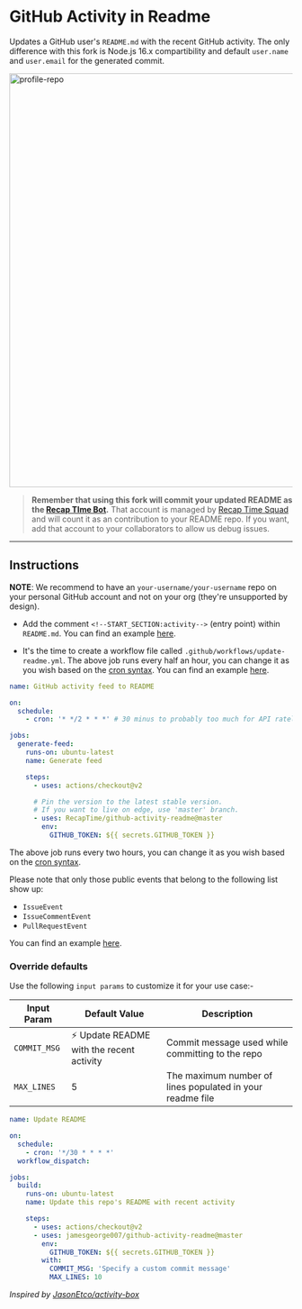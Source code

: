# GitHub Activity in Readme

Updates a GitHub user's `README.md` with the recent GitHub activity. The only difference with this fork is Node.js 16.x compartibility
and default `user.name` and `user.email` for the generated commit.

<img width="735" alt="profile-repo" src="https://user-images.githubusercontent.com/25279263/87703301-3aa4a500-c7b8-11ea-8eb6-245121997a7b.png">

> **Remember that using this fork will commit your updated README as the [Recap TIme Bot](https://github.com/RecapTimeBot).**
> That account is managed by [Recap Time Squad](https://recaptime.eu.org) and will count it as an contribution to your README repo.
> If you want, add that account to your collaborators to allow us debug issues.

---

## Instructions

**NOTE**: We recommend to have an `your-username/your-username` repo on your personal GitHub account and not on your org (they're unsupported by design).

- Add the comment `<!--START_SECTION:activity-->` (entry point) within `README.md`. You can find an example
[here](https://github.com/ajhalili2006/blob/ajhalili2006/main/README.md).

- It's the time to create a workflow file called `.github/workflows/update-readme.yml`. The above job runs every half an hour, you can change it as you
wish based on the [cron syntax](https://jasonet.co/posts/scheduled-actions/#the-cron-syntax).
You can find an example [here](https://github.com/ajhalili2006/ajhalili2006/blob/ajhalili2006/main/.github/workflows/pull-gh-activity.yml).


```yml
name: GitHub activity feed to README

on:
  schedule:
    - cron: '* */2 * * *' # 30 minus to probably too much for API ratelimits

jobs:
  generate-feed:
    runs-on: ubuntu-latest
    name: Generate feed

    steps:
      - uses: actions/checkout@v2

      # Pin the version to the latest stable version.
      # If you want to live on edge, use 'master' branch.
      - uses: RecapTime/github-activity-readme@master
        env:
          GITHUB_TOKEN: ${{ secrets.GITHUB_TOKEN }}
```

The above job runs every two hours, you can change it as you wish based on the [cron syntax](https://jasonet.co/posts/scheduled-actions/#the-cron-syntax).

Please note that only those public events that belong to the following list show up:

- `IssueEvent`
- `IssueCommentEvent`
- `PullRequestEvent`

You can find an example [here](https://github.com/jamesgeorge007/jamesgeorge007/blob/master/.github/workflows/update-readme.yml).

### Override defaults

Use the following `input params` to customize it for your use case:-

| Input Param | Default Value | Description |
|--------|--------|--------|
| `COMMIT_MSG` | :zap: Update README with the recent activity | Commit message used while committing to the repo |
| `MAX_LINES` | 5 | The maximum number of lines populated in your readme file |


```yml
name: Update README

on:
  schedule:
    - cron: '*/30 * * * *'
  workflow_dispatch:

jobs:
  build:
    runs-on: ubuntu-latest
    name: Update this repo's README with recent activity

    steps:
      - uses: actions/checkout@v2
      - uses: jamesgeorge007/github-activity-readme@master
        env:
          GITHUB_TOKEN: ${{ secrets.GITHUB_TOKEN }}
        with:
          COMMIT_MSG: 'Specify a custom commit message'
          MAX_LINES: 10
```

_Inspired by [JasonEtco/activity-box](https://github.com/JasonEtco/activity-box)_
